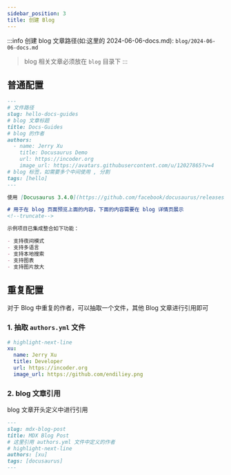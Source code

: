 ```yaml
---
sidebar_position: 3
title: 创建 Blog
---
```


:::info
创建 blog 文章路径(如:这里的 2024-06-06-docs.md): `blog/2024-06-06-docs.md`
> blog 相关文章必须放在 `blog` 目录下
:::

## 普通配置

```md title="blog/2024-06-06-docs.md"
---
# 文件路径
slug: hello-docs-guides
# blog 文章标题
title: Docs-Guides
# blog 的作者
authors:
  - name: Jerry Xu
    title: Docusaurus Demo
    url: https://incoder.org
    image_url: https://avatars.githubusercontent.com/u/12027865?v=4
# blog 标签，如需要多个中间使用 , 分割
tags: [hello]
---

使用 [Docusaurus 3.4.0](https://github.com/facebook/docusaurus/releases/tag/v3.4.0) 版本构建整合示例项目

# 用于在 blog 页面预览上面的内容，下面的内容需要在 blog 详情页展示
<!--truncate-->

示例项目已集成整合如下功能：

- 支持夜间模式
- 支持多语言
- 支持本地搜索
- 支持图表
- 支持图片放大

```

## 重复配置

对于 Blog 中重复的作者，可以抽取一个文件，其他 Blog 文章进行引用即可

### 1. 抽取 `authors.yml` 文件

```yml
# highlight-next-line
xu:
  name: Jerry Xu
  title: Developer
  url: https://incoder.org
  image_url: https://github.com/endiliey.png
```

### 2. blog 文章引用

blog 文章开头定义中进行引用

```md
---
slug: mdx-blog-post
title: MDX Blog Post
# 这里引用 authors.yml 文件中定义的作者
# highlight-next-line
authors: [xu]
tags: [docusaurus]
---
```
